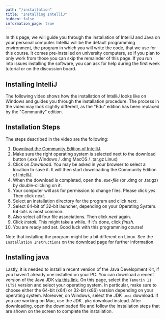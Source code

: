 ```yaml
---
path: "/installation"
title: "Installing IntelliJ"
hidden: false
information_page: true
---
```


In this page, we will guide you through the installation of IntelliJ and Java on your personal computer.
IntelliJ will be the default programming environment, the program in which you will write the code, that we use for this course.
It comes pre-installed on university computers, so if you plan to only work from those you can skip the remainder of this page.
If you run into issues installing the software, you can ask for help during the first week tutorial or on the discussion board.

## Installing IntelliJ
The following video shows how the installation of IntelliJ looks like on Windows and guides you through the installation procedure. The process in the video may look slightly different, as the "Edu" edition has been replaced by the "Community" edition. 

<panopto src='https://eur.cloud.panopto.eu/Panopto/Pages/Embed.aspx?id=a61d286a-0c23-4fc5-9910-ac25009f9bac&autoplay=false&offerviewer=true&showtitle=true&showbrand=false&start=0&interactivity=all'></panopto>

## Installation Steps
The steps described in the video are the following:
1. [Download the Community Edition of IntelliJ](https://www.jetbrains.com/edu-products/download/#section=idea).
2. Make sure the right operating system is selected next to the download button (.exe Windows / .dmg MacOS / .tar.gz Linux)
3. Click on *Download*. You may be asked in your browser to select a location to save it. It will then start downloading the Community Edition of IntelliJ.
4. When the download is completed, open the *.exe-file* (or .dmg or .tar.gz) by double-clicking on it.
5. Your computer will ask for permission to change files. Please click *yes*. Then click *next*.
6. Select an installation directory for the program and click *next*.
7. Select 64-bit of 32-bit launcher, depending on your Operating System. 64-bits is most common.
8. Also select all four file associations. Then click *next* again.
9. Click *install*. This might take a while. If it's done, click *finish*.
10. You are ready and set. Good luck with this programming course!

Note that installing the program might be a bit different on Linux. See the `Installation Instructions` on the download page for further information.

## Installing java
Lastly, it is needed to install a recent version of the Java Development Kit, if you haven't already one installed on your PC. You can download a recent version of the Java JDK [via this link](https://adoptium.net/releases.html?variant=openjdk11). On this page, select the `Temurin 11 (LTS)` version and select your operating system. In particular, make sure to choose either the 64-bit (x64) or 32-bit (x86) version depending on your operating system. Moreover, on Windows, select the JDK `.msi` download. If you are working on Mac, use the JDK `.pkg` download instead. After downloading, open the downloaded file and follow the installation steps that are shown on the screen to complete the installation.
